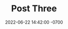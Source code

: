 ---
layout: post
title:  "Post Three"
date:   2022-06-22 14:42:00 -0700
categories: jekyll update
---